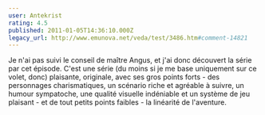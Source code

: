 ```yaml
---
user: Antekrist
rating: 4.5
published: 2011-01-05T14:36:10.000Z
legacy_url: http://www.emunova.net/veda/test/3486.htm#comment-14821
---
```

Je n'ai pas suivi le conseil de maître Angus, et j'ai donc découvert la série par cet épisode. C'est une série (du moins si je me base uniquement sur ce volet, donc) plaisante, originale, avec ses gros points forts - des personnages charismatiques, un scénario riche et agréable à suivre, un humour sympatoche, une qualité visuelle indéniable et un système de jeu plaisant - et de tout petits points faibles - la linéarité de l'aventure.